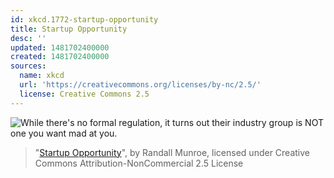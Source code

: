 ```yaml
---
id: xkcd.1772-startup-opportunity
title: Startup Opportunity
desc: ''
updated: 1481702400000
created: 1481702400000
sources:
  name: xkcd
  url: 'https://creativecommons.org/licenses/by-nc/2.5/'
  license: Creative Commons 2.5
---
```

![While there's no formal regulation, it turns out their industry group is NOT one you want mad at you.](https://imgs.xkcd.com/comics/startup_opportunity.png)
> "[Startup Opportunity](https://xkcd.com/1772/)", by Randall Munroe, licensed under Creative Commons Attribution-NonCommercial 2.5 License

